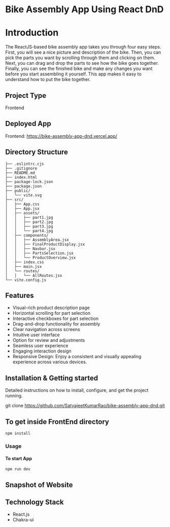 # Bike Assembly App Using React DnD

# Introduction

The ReactJS-based bike assembly app takes you through four easy steps. First, you will see a nice picture and description of the bike. Then, you can pick the parts you want by scrolling through them and clicking on them. Next, you can drag and drop the parts to see how the bike goes together. Finally, you can see the finished bike and make any changes you want before you start assembling it yourself. This app makes it easy to understand how to put the bike together.

## Project Type

Frontend

## Deployed App

Frontend: https://bike-assembly-app-dnd.vercel.app/

## Directory Structure

```
├── .eslintrc.cjs
├── .gitignore
├── README.md
├── index.html
├── package-lock.json
├── package.json
├── public/
│   └── vite.svg
├── src/
│   ├── App.css
│   ├── App.jsx
│   ├── assets/
│   │   ├── part1.jpg
│   │   ├── part2.jpg
│   │   ├── part3.jpg
│   │   └── part4.jpg
│   ├── components/
│   │   ├── AssemblyArea.jsx
│   │   ├── FinalProductDisplay.jsx
│   │   ├── Navbar.jsx
│   │   ├── PartsSelection.jsx
│   │   └── ProductOverview.jsx
│   ├── index.css
│   ├── main.jsx
│   └── routes/
│   │   └── AllRoutes.jsx
└── vite.config.js
```

## Features

- Visual-rich product description page
- Horizontal scrolling for part selection
- Interactive checkboxes for part selection
- Drag-and-drop functionality for assembly
- Clear navigation across screens
- Intuitive user interface
- Option for review and adjustments
- Seamless user experience
- Engaging interaction design
- Responsive Design: Enjoy a consistent and visually appealing experience across various devices.

## Installation & Getting started

Detailed instructions on how to install, configure, and get the project running.

git clone https://github.com/SatyajeetKumarRao/bike-assembly-app-dnd.git

## To get inside FrontEnd directory

```
npm install
```

### Usage

#### To start App

```
npm run dev
```

## Snapshot of Website

## Technology Stack

- React.js
- Chakra-ui
